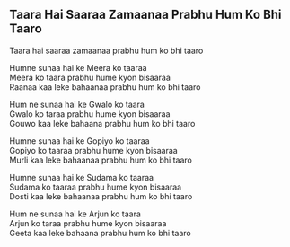 ## Taara Hai Saaraa Zamaanaa Prabhu Hum Ko Bhi Taaro

Taara hai saaraa zamaanaa prabhu hum ko bhi taaro

Humne sunaa hai ke Meera ko taaraa  
Meera ko taara prabhu hume kyon bisaaraa  
Raanaa kaa leke bahaanaa prabhu hum ko bhi taaro

Hum ne sunaa hai ke Gwalo ko taara  
Gwalo ko taraa prabhu hume kyon bisaaraa  
Gouwo kaa leke bahaana prabhu hum ko bhi taaro

Humne sunaa hai ke Gopiyo ko taaraa  
Gopiyo ko taaraa prabhu hume kyon bisaaraa  
Murli kaa leke bahaanaa prabhu hum ko bhi taaro

Humne sunaa hai ke Sudama ko taaraa  
Sudama ko taaraa prabhu hume kyon bisaaraa  
Dosti kaa leke bahaanaa prabhu hum ko bhi taaro

Hum ne sunaa hai ke Arjun ko taara  
Arjun ko taraa prabhu hume kyon bisaaraa  
Geeta kaa leke bahaana prabhu hum ko bhi taaro

